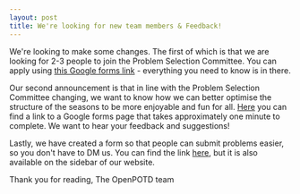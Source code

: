 ```yaml
---
layout: post
title: We're looking for new team members & Feedback!
---
```


We're looking to make some changes. The first of which is that we are looking for 2-3 people to join the Problem Selection Committee. You can apply using [this Google forms link](https://forms.gle/7k8f87vXGEcsvdBVA/) - everything you need to know is in there. 

Our second announcement is that in line with the Problem Selection Committee changing, we want to know how we can better optimise the structure of the seasons to be more enjoyable and fun for all. [Here](https://forms.gle/WoeqsqomtdJdXSmh9) you can find a link to a Google forms page that takes approximately one minute to complete. We want to hear your feedback and suggestions!

Lastly, we have created a form so that people can submit problems easier, so you don't have to DM us. You can find the link [here](https://forms.gle/aWnBHSgqmB9rokFw6), but it is also available on the sidebar of our website. 

Thank you for reading,
The OpenPOTD team